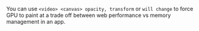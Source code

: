 
You can use ` <video> <canvas> opacity, transform ` or ` will change ` to force GPU to paint at a trade off between web performance vs memory management in an app.

